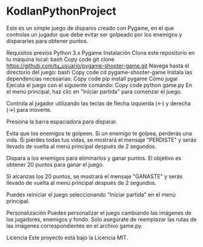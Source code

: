 # KodlanPythonProject

Este es un simple juego de disparos creado con Pygame, en el que controlas un jugador que debe evitar ser golpeado por los enemigos y dispararles para obtener puntos.

Requisitos previos
Python 3.x
Pygame
Instalación
Clona este repositorio en tu máquina local:
bash
Copy code
git clone https://github.com/tu_usuario/pygame-shooter-game.git
Navega hasta el directorio del juego:
bash
Copy code
cd pygame-shooter-game
Instala las dependencias necesarias:
Copy code
pip install pygame
Cómo jugar
Ejecuta el juego con el siguiente comando:
Copy code
python game.py
En el menú principal, haz clic en "Iniciar partida" para comenzar el juego.

Controla al jugador utilizando las teclas de flecha izquierda (←) y derecha (→) para moverte.

Presiona la barra espaciadora para disparar.

Evita que los enemigos te golpeen. Si un enemigo te golpea, perderás una vida. Si pierdes todas tus vidas, se mostrará el mensaje "PERDISTE" y serás llevado de vuelta al menú principal después de 2 segundos.

Dispara a los enemigos para eliminarlos y ganar puntos. El objetivo es obtener 20 puntos para ganar el juego.

Si alcanzas los 20 puntos, se mostrará el mensaje "GANASTE" y serás llevado de vuelta al menú principal después de 2 segundos.

Puedes reiniciar el juego seleccionando "Iniciar partida" en el menú principal.

Personalización
Puedes personalizar el juego cambiando las imágenes de los jugadores, enemigos y fondo. Solo asegúrate de reemplazar las rutas de las imágenes correspondientes en el archivo game.py.

Licencia
Este proyecto está bajo la Licencia MIT.

